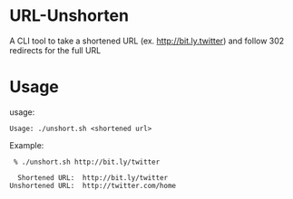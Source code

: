 URL-Unshorten
=============

A CLI tool to take a shortened URL (ex. http://bit.ly.twitter) and follow 302 redirects for the full URL


Usage
=====

usage:
```
Usage: ./unshort.sh <shortened url>
```


Example:
```
 % ./unshort.sh http://bit.ly/twitter

  Shortened URL:  http://bit.ly/twitter
Unshortened URL:  http://twitter.com/home
```

